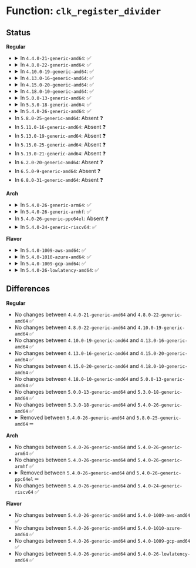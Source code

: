 # Function: <code>clk_register_divider</code>

## Status
<b>Regular</b>
<ul>
<li>
<details>
<summary>In <code>4.4.0-21-generic-amd64</code>: ✅</summary>

```c
struct clk * clk_register_divider(struct device * dev, const char * name, const char * parent_name, long unsigned int flags, void * reg, u8 shift, u8 width, u8 clk_divider_flags, spinlock_t * lock)
```

```json
{
  "name": "clk_register_divider",
  "collision_type": "Unique Global",
  "inline_type": "No",
  "funcs": [
    {
      "addr": 18446744071586093248,
      "name": "clk_register_divider",
      "external": true,
      "loc": "drivers/clk/clk-divider.c:483",
      "file": "drivers/clk/clk-divider.c",
      "inline": "seen, unknown",
      "caller_inline": [],
      "caller_func": []
    }
  ],
  "symbols": [
    {
      "addr": 18446744071586093248,
      "name": "clk_register_divider",
      "section": ".text",
      "bind": "STB_GLOBAL",
      "size": 57
    }
  ]
}
```
</details>
</li>
<li>
<details>
<summary>In <code>4.8.0-22-generic-amd64</code>: ✅</summary>

```c
struct clk * clk_register_divider(struct device * dev, const char * name, const char * parent_name, long unsigned int flags, void * reg, u8 shift, u8 width, u8 clk_divider_flags, spinlock_t * lock)
```

```json
{
  "name": "clk_register_divider",
  "collision_type": "Unique Global",
  "inline_type": "No",
  "funcs": [
    {
      "addr": 18446744071586504192,
      "name": "clk_register_divider",
      "external": true,
      "loc": "drivers/clk/clk-divider.c:493",
      "file": "drivers/clk/clk-divider.c",
      "inline": "seen, unknown",
      "caller_inline": [],
      "caller_func": []
    }
  ],
  "symbols": [
    {
      "addr": 18446744071586504192,
      "name": "clk_register_divider",
      "section": ".text",
      "bind": "STB_GLOBAL",
      "size": 69
    }
  ]
}
```
</details>
</li>
<li>
<details>
<summary>In <code>4.10.0-19-generic-amd64</code>: ✅</summary>

```c
struct clk * clk_register_divider(struct device * dev, const char * name, const char * parent_name, long unsigned int flags, void * reg, u8 shift, u8 width, u8 clk_divider_flags, spinlock_t * lock)
```

```json
{
  "name": "clk_register_divider",
  "collision_type": "Unique Global",
  "inline_type": "No",
  "funcs": [
    {
      "addr": 18446744071584310896,
      "name": "clk_register_divider",
      "external": true,
      "loc": "drivers/clk/clk-divider.c:493",
      "file": "drivers/clk/clk-divider.c",
      "inline": "seen, unknown",
      "caller_inline": [],
      "caller_func": []
    }
  ],
  "symbols": [
    {
      "addr": 18446744071584310896,
      "name": "clk_register_divider",
      "section": ".text",
      "bind": "STB_GLOBAL",
      "size": 69
    }
  ]
}
```
</details>
</li>
<li>
<details>
<summary>In <code>4.13.0-16-generic-amd64</code>: ✅</summary>

```c
struct clk * clk_register_divider(struct device * dev, const char * name, const char * parent_name, long unsigned int flags, void * reg, u8 shift, u8 width, u8 clk_divider_flags, spinlock_t * lock)
```

```json
{
  "name": "clk_register_divider",
  "collision_type": "Unique Global",
  "inline_type": "No",
  "funcs": [
    {
      "addr": 18446744071584389616,
      "name": "clk_register_divider",
      "external": true,
      "loc": "drivers/clk/clk-divider.c:494",
      "file": "drivers/clk/clk-divider.c",
      "inline": "seen, unknown",
      "caller_inline": [],
      "caller_func": []
    }
  ],
  "symbols": [
    {
      "addr": 18446744071584389616,
      "name": "clk_register_divider",
      "section": ".text",
      "bind": "STB_GLOBAL",
      "size": 51
    }
  ]
}
```
</details>
</li>
<li>
<details>
<summary>In <code>4.15.0-20-generic-amd64</code>: ✅</summary>

```c
struct clk * clk_register_divider(struct device * dev, const char * name, const char * parent_name, long unsigned int flags, void * reg, u8 shift, u8 width, u8 clk_divider_flags, spinlock_t * lock)
```

```json
{
  "name": "clk_register_divider",
  "collision_type": "Unique Global",
  "inline_type": "No",
  "funcs": [
    {
      "addr": 18446744071584796528,
      "name": "clk_register_divider",
      "external": true,
      "loc": "drivers/clk/clk-divider.c:495",
      "file": "drivers/clk/clk-divider.c",
      "inline": "seen, unknown",
      "caller_inline": [],
      "caller_func": []
    }
  ],
  "symbols": [
    {
      "addr": 18446744071584796528,
      "name": "clk_register_divider",
      "section": ".text",
      "bind": "STB_GLOBAL",
      "size": 51
    }
  ]
}
```
</details>
</li>
<li>
<details>
<summary>In <code>4.18.0-10-generic-amd64</code>: ✅</summary>

```c
struct clk * clk_register_divider(struct device * dev, const char * name, const char * parent_name, long unsigned int flags, void * reg, u8 shift, u8 width, u8 clk_divider_flags, spinlock_t * lock)
```

```json
{
  "name": "clk_register_divider",
  "collision_type": "Unique Global",
  "inline_type": "No",
  "funcs": [
    {
      "addr": 18446744071585026288,
      "name": "clk_register_divider",
      "external": true,
      "loc": "drivers/clk/clk-divider.c:517",
      "file": "drivers/clk/clk-divider.c",
      "inline": "seen, unknown",
      "caller_inline": [],
      "caller_func": []
    }
  ],
  "symbols": [
    {
      "addr": 18446744071585026288,
      "name": "clk_register_divider",
      "section": ".text",
      "bind": "STB_GLOBAL",
      "size": 51
    }
  ]
}
```
</details>
</li>
<li>
<details>
<summary>In <code>5.0.0-13-generic-amd64</code>: ✅</summary>

```c
struct clk * clk_register_divider(struct device * dev, const char * name, const char * parent_name, long unsigned int flags, void * reg, u8 shift, u8 width, u8 clk_divider_flags, spinlock_t * lock)
```

```json
{
  "name": "clk_register_divider",
  "collision_type": "Unique Global",
  "inline_type": "No",
  "funcs": [
    {
      "addr": 18446744071585131808,
      "name": "clk_register_divider",
      "external": true,
      "loc": "drivers/clk/clk-divider.c:514",
      "file": "drivers/clk/clk-divider.c",
      "inline": "seen, unknown",
      "caller_inline": [],
      "caller_func": []
    }
  ],
  "symbols": [
    {
      "addr": 18446744071585131808,
      "name": "clk_register_divider",
      "section": ".text",
      "bind": "STB_GLOBAL",
      "size": 51
    }
  ]
}
```
</details>
</li>
<li>
<details>
<summary>In <code>5.3.0-18-generic-amd64</code>: ✅</summary>

```c
struct clk * clk_register_divider(struct device * dev, const char * name, const char * parent_name, long unsigned int flags, void * reg, u8 shift, u8 width, u8 clk_divider_flags, spinlock_t * lock)
```

```json
{
  "name": "clk_register_divider",
  "collision_type": "Unique Global",
  "inline_type": "No",
  "funcs": [
    {
      "addr": 18446744071585338384,
      "name": "clk_register_divider",
      "external": true,
      "loc": "drivers/clk/clk-divider.c:530",
      "file": "drivers/clk/clk-divider.c",
      "inline": "seen, unknown",
      "caller_inline": [],
      "caller_func": []
    }
  ],
  "symbols": [
    {
      "addr": 18446744071585338384,
      "name": "clk_register_divider",
      "section": ".text",
      "bind": "STB_GLOBAL",
      "size": 51
    }
  ]
}
```
</details>
</li>
<li>
<details>
<summary>In <code>5.4.0-26-generic-amd64</code>: ✅</summary>

```c
struct clk * clk_register_divider(struct device * dev, const char * name, const char * parent_name, long unsigned int flags, void * reg, u8 shift, u8 width, u8 clk_divider_flags, spinlock_t * lock)
```

```json
{
  "name": "clk_register_divider",
  "collision_type": "Unique Global",
  "inline_type": "No",
  "funcs": [
    {
      "addr": 18446744071585476928,
      "name": "clk_register_divider",
      "external": true,
      "loc": "drivers/clk/clk-divider.c:530",
      "file": "drivers/clk/clk-divider.c",
      "inline": "seen, unknown",
      "caller_inline": [],
      "caller_func": []
    }
  ],
  "symbols": [
    {
      "addr": 18446744071585476928,
      "name": "clk_register_divider",
      "section": ".text",
      "bind": "STB_GLOBAL",
      "size": 51
    }
  ]
}
```
</details>
</li>
<li>
In <code>5.8.0-25-generic-amd64</code>: Absent ❓
</li>
<li>
In <code>5.11.0-16-generic-amd64</code>: Absent ❓
</li>
<li>
In <code>5.13.0-19-generic-amd64</code>: Absent ❓
</li>
<li>
In <code>5.15.0-25-generic-amd64</code>: Absent ❓
</li>
<li>
In <code>5.19.0-21-generic-amd64</code>: Absent ❓
</li>
<li>
In <code>6.2.0-20-generic-amd64</code>: Absent ❓
</li>
<li>
In <code>6.5.0-9-generic-amd64</code>: Absent ❓
</li>
<li>
In <code>6.8.0-31-generic-amd64</code>: Absent ❓
</li>
</ul>
<b>Arch</b>
<ul>
<li>
<details>
<summary>In <code>5.4.0-26-generic-arm64</code>: ✅</summary>

```c
struct clk * clk_register_divider(struct device * dev, const char * name, const char * parent_name, long unsigned int flags, void * reg, u8 shift, u8 width, u8 clk_divider_flags, spinlock_t * lock)
```

```json
{
  "name": "clk_register_divider",
  "collision_type": "Unique Global",
  "inline_type": "No",
  "funcs": [
    {
      "addr": 18446603336497773192,
      "name": "clk_register_divider",
      "external": true,
      "loc": "drivers/clk/clk-divider.c:530",
      "file": "drivers/clk/clk-divider.c",
      "inline": "seen, unknown",
      "caller_inline": [],
      "caller_func": [
        "drivers/clk/imx/clk-imx8mq.c:imx8mq_clocks_probe",
        "drivers/clk/imx/clk-imx8mq.c:imx8mq_clocks_probe",
        "drivers/clk/imx/clk-imx8mq.c:imx8mq_clocks_probe",
        "drivers/clk/imx/clk-imx8mq.c:imx8mq_clocks_probe",
        "drivers/clk/imx/clk-imx8mq.c:imx8mq_clocks_probe",
        "drivers/clk/imx/clk-imx8mq.c:imx8mq_clocks_probe",
        "drivers/clk/mediatek/clk-mtk.c:mtk_clk_register_dividers",
        "drivers/clk/mediatek/clk-mtk.c:mtk_clk_register_dividers",
        "drivers/clk/mediatek/clk-mt8173.c:mtk_apmixedsys_init",
        "drivers/clk/rockchip/clk.c:rockchip_clk_register_branches",
        "drivers/clk/sunxi/clk-a10-pll2.c:sun4i_pll2_setup",
        "drivers/clk/sunxi/clk-sun8i-apb0.c:sun8i_a23_apb0_register"
      ]
    }
  ],
  "symbols": [
    {
      "addr": 18446603336497773192,
      "name": "clk_register_divider",
      "section": ".text",
      "bind": "STB_GLOBAL",
      "size": 152
    }
  ]
}
```
</details>
</li>
<li>
<details>
<summary>In <code>5.4.0-26-generic-armhf</code>: ✅</summary>

```c
struct clk * clk_register_divider(struct device * dev, const char * name, const char * parent_name, long unsigned int flags, void * reg, u8 shift, u8 width, u8 clk_divider_flags, spinlock_t * lock)
```

```json
{
  "name": "clk_register_divider",
  "collision_type": "Unique Global",
  "inline_type": "No",
  "funcs": [
    {
      "addr": 3230593664,
      "name": "clk_register_divider",
      "external": true,
      "loc": "drivers/clk/clk-divider.c:530",
      "file": "drivers/clk/clk-divider.c",
      "inline": "seen, unknown",
      "caller_inline": [],
      "caller_func": [
        "drivers/clk/imx/clk-imx5.c:mx53_clocks_init",
        "drivers/clk/imx/clk-imx5.c:mx53_clocks_init",
        "drivers/clk/imx/clk-imx5.c:mx53_clocks_init",
        "drivers/clk/imx/clk-imx5.c:mx53_clocks_init",
        "drivers/clk/imx/clk-imx5.c:mx53_clocks_init",
        "drivers/clk/imx/clk-imx5.c:mx53_clocks_init",
        "drivers/clk/imx/clk-imx5.c:mx53_clocks_init",
        "drivers/clk/imx/clk-imx5.c:mx53_clocks_init",
        "drivers/clk/imx/clk-imx5.c:mx53_clocks_init",
        "drivers/clk/imx/clk-imx5.c:mx53_clocks_init",
        "drivers/clk/imx/clk-imx5.c:mx53_clocks_init",
        "drivers/clk/imx/clk-imx5.c:mx53_clocks_init",
        "drivers/clk/imx/clk-imx5.c:mx51_clocks_init",
        "drivers/clk/imx/clk-imx5.c:mx51_clocks_init",
        "drivers/clk/imx/clk-imx5.c:mx51_clocks_init",
        "drivers/clk/imx/clk-imx5.c:mx50_clocks_init",
        "drivers/clk/imx/clk-imx5.c:mx50_clocks_init",
        "drivers/clk/imx/clk-imx5.c:mx5_clocks_common_init",
        "drivers/clk/imx/clk-imx5.c:mx5_clocks_common_init",
        "drivers/clk/imx/clk-imx5.c:mx5_clocks_common_init",
        "drivers/clk/imx/clk-imx5.c:mx5_clocks_common_init",
        "drivers/clk/imx/clk-imx5.c:mx5_clocks_common_init",
        "drivers/clk/imx/clk-imx5.c:mx5_clocks_common_init",
        "drivers/clk/imx/clk-imx5.c:mx5_clocks_common_init",
        "drivers/clk/imx/clk-imx5.c:mx5_clocks_common_init",
        "drivers/clk/imx/clk-imx5.c:mx5_clocks_common_init",
        "drivers/clk/imx/clk-imx5.c:mx5_clocks_common_init",
        "drivers/clk/imx/clk-imx5.c:mx5_clocks_common_init",
        "drivers/clk/imx/clk-imx5.c:mx5_clocks_common_init",
        "drivers/clk/imx/clk-imx5.c:mx5_clocks_common_init",
        "drivers/clk/imx/clk-imx5.c:mx5_clocks_common_init",
        "drivers/clk/imx/clk-imx5.c:mx5_clocks_common_init",
        "drivers/clk/imx/clk-imx5.c:mx5_clocks_common_init",
        "drivers/clk/imx/clk-imx5.c:mx5_clocks_common_init",
        "drivers/clk/imx/clk-imx5.c:mx5_clocks_common_init",
        "drivers/clk/imx/clk-imx5.c:mx5_clocks_common_init",
        "drivers/clk/imx/clk-imx5.c:mx5_clocks_common_init",
        "drivers/clk/imx/clk-imx5.c:mx5_clocks_common_init",
        "drivers/clk/imx/clk-imx5.c:mx5_clocks_common_init",
        "drivers/clk/imx/clk-imx5.c:mx5_clocks_common_init",
        "drivers/clk/imx/clk-imx5.c:mx5_clocks_common_init",
        "drivers/clk/imx/clk-imx5.c:mx5_clocks_common_init",
        "drivers/clk/imx/clk-imx5.c:mx5_clocks_common_init",
        "drivers/clk/imx/clk-imx5.c:mx5_clocks_common_init",
        "drivers/clk/imx/clk-imx5.c:mx5_clocks_common_init",
        "drivers/clk/imx/clk-imx5.c:mx5_clocks_common_init",
        "drivers/clk/imx/clk-imx5.c:mx5_clocks_common_init",
        "drivers/clk/imx/clk-imx5.c:mx5_clocks_common_init",
        "drivers/clk/imx/clk-imx5.c:mx5_clocks_common_init",
        "drivers/clk/imx/clk-imx5.c:mx5_clocks_common_init",
        "drivers/clk/imx/clk-vf610.c:vf610_clocks_init",
        "drivers/clk/imx/clk-vf610.c:vf610_clocks_init",
        "drivers/clk/imx/clk-vf610.c:vf610_clocks_init",
        "drivers/clk/imx/clk-vf610.c:vf610_clocks_init",
        "drivers/clk/imx/clk-vf610.c:vf610_clocks_init",
        "drivers/clk/imx/clk-vf610.c:vf610_clocks_init",
        "drivers/clk/imx/clk-vf610.c:vf610_clocks_init",
        "drivers/clk/imx/clk-vf610.c:vf610_clocks_init",
        "drivers/clk/imx/clk-vf610.c:vf610_clocks_init",
        "drivers/clk/imx/clk-vf610.c:vf610_clocks_init",
        "drivers/clk/imx/clk-vf610.c:vf610_clocks_init",
        "drivers/clk/imx/clk-vf610.c:vf610_clocks_init",
        "drivers/clk/imx/clk-vf610.c:vf610_clocks_init",
        "drivers/clk/imx/clk-vf610.c:vf610_clocks_init",
        "drivers/clk/imx/clk-vf610.c:vf610_clocks_init",
        "drivers/clk/imx/clk-vf610.c:vf610_clocks_init",
        "drivers/clk/imx/clk-vf610.c:vf610_clocks_init",
        "drivers/clk/imx/clk-vf610.c:vf610_clocks_init",
        "drivers/clk/imx/clk-vf610.c:vf610_clocks_init",
        "drivers/clk/imx/clk-vf610.c:vf610_clocks_init",
        "drivers/clk/imx/clk-vf610.c:vf610_clocks_init",
        "drivers/clk/imx/clk-vf610.c:vf610_clocks_init",
        "drivers/clk/imx/clk-vf610.c:vf610_clocks_init",
        "drivers/clk/mediatek/clk-mtk.c:mtk_clk_register_dividers",
        "drivers/clk/mediatek/clk-mtk.c:mtk_clk_register_dividers",
        "drivers/clk/mediatek/clk-mt8173.c:mtk_apmixedsys_init",
        "drivers/clk/renesas/clk-emev2.c:emev2_smu_clkdiv_init",
        "drivers/clk/rockchip/clk.c:rockchip_clk_register_branches",
        "drivers/clk/tegra/clk-tegra-super-gen4.c:tegra_super_clk_init",
        "drivers/clk/tegra/clk-tegra-super-gen4.c:tegra_super_clk_init",
        "drivers/clk/tegra/clk-tegra-super-gen4.c:tegra_super_clk_init",
        "drivers/clk/tegra/clk-tegra20.c:tegra20_periph_clk_init",
        "drivers/clk/tegra/clk-tegra20.c:tegra20_periph_clk_init",
        "drivers/clk/ti/adpll.c:ti_adpll_init_divider"
      ]
    }
  ],
  "symbols": [
    {
      "addr": 3230593664,
      "name": "clk_register_divider",
      "section": ".text",
      "bind": "STB_GLOBAL",
      "size": 92
    }
  ]
}
```
</details>
</li>
<li>
In <code>5.4.0-26-generic-ppc64el</code>: Absent ❓
</li>
<li>
<details>
<summary>In <code>5.4.0-24-generic-riscv64</code>: ✅</summary>

```c
struct clk * clk_register_divider(struct device * dev, const char * name, const char * parent_name, long unsigned int flags, void * reg, u8 shift, u8 width, u8 clk_divider_flags, spinlock_t * lock)
```

```json
{
  "name": "clk_register_divider",
  "collision_type": "Unique Global",
  "inline_type": "No",
  "funcs": [
    {
      "addr": 18446743936275911436,
      "name": "clk_register_divider",
      "external": true,
      "loc": "drivers/clk/clk-divider.c:530",
      "file": "drivers/clk/clk-divider.c",
      "inline": "seen, unknown",
      "caller_inline": [],
      "caller_func": []
    }
  ],
  "symbols": [
    {
      "addr": 18446743936275911436,
      "name": "clk_register_divider",
      "section": ".text",
      "bind": "STB_GLOBAL",
      "size": 112
    }
  ]
}
```
</details>
</li>
</ul>
<b>Flavor</b>
<ul>
<li>
<details>
<summary>In <code>5.4.0-1009-aws-amd64</code>: ✅</summary>

```c
struct clk * clk_register_divider(struct device * dev, const char * name, const char * parent_name, long unsigned int flags, void * reg, u8 shift, u8 width, u8 clk_divider_flags, spinlock_t * lock)
```

```json
{
  "name": "clk_register_divider",
  "collision_type": "Unique Global",
  "inline_type": "No",
  "funcs": [
    {
      "addr": 18446744071585239456,
      "name": "clk_register_divider",
      "external": true,
      "loc": "drivers/clk/clk-divider.c:530",
      "file": "drivers/clk/clk-divider.c",
      "inline": "seen, unknown",
      "caller_inline": [],
      "caller_func": []
    }
  ],
  "symbols": [
    {
      "addr": 18446744071585239456,
      "name": "clk_register_divider",
      "section": ".text",
      "bind": "STB_GLOBAL",
      "size": 51
    }
  ]
}
```
</details>
</li>
<li>
<details>
<summary>In <code>5.4.0-1010-azure-amd64</code>: ✅</summary>

```c
struct clk * clk_register_divider(struct device * dev, const char * name, const char * parent_name, long unsigned int flags, void * reg, u8 shift, u8 width, u8 clk_divider_flags, spinlock_t * lock)
```

```json
{
  "name": "clk_register_divider",
  "collision_type": "Unique Global",
  "inline_type": "No",
  "funcs": [
    {
      "addr": 18446744071585191632,
      "name": "clk_register_divider",
      "external": true,
      "loc": "drivers/clk/clk-divider.c:530",
      "file": "drivers/clk/clk-divider.c",
      "inline": "seen, unknown",
      "caller_inline": [],
      "caller_func": []
    }
  ],
  "symbols": [
    {
      "addr": 18446744071585191632,
      "name": "clk_register_divider",
      "section": ".text",
      "bind": "STB_GLOBAL",
      "size": 51
    }
  ]
}
```
</details>
</li>
<li>
<details>
<summary>In <code>5.4.0-1009-gcp-amd64</code>: ✅</summary>

```c
struct clk * clk_register_divider(struct device * dev, const char * name, const char * parent_name, long unsigned int flags, void * reg, u8 shift, u8 width, u8 clk_divider_flags, spinlock_t * lock)
```

```json
{
  "name": "clk_register_divider",
  "collision_type": "Unique Global",
  "inline_type": "No",
  "funcs": [
    {
      "addr": 18446744071585427328,
      "name": "clk_register_divider",
      "external": true,
      "loc": "drivers/clk/clk-divider.c:530",
      "file": "drivers/clk/clk-divider.c",
      "inline": "seen, unknown",
      "caller_inline": [],
      "caller_func": []
    }
  ],
  "symbols": [
    {
      "addr": 18446744071585427328,
      "name": "clk_register_divider",
      "section": ".text",
      "bind": "STB_GLOBAL",
      "size": 51
    }
  ]
}
```
</details>
</li>
<li>
<details>
<summary>In <code>5.4.0-26-lowlatency-amd64</code>: ✅</summary>

```c
struct clk * clk_register_divider(struct device * dev, const char * name, const char * parent_name, long unsigned int flags, void * reg, u8 shift, u8 width, u8 clk_divider_flags, spinlock_t * lock)
```

```json
{
  "name": "clk_register_divider",
  "collision_type": "Unique Global",
  "inline_type": "No",
  "funcs": [
    {
      "addr": 18446744071585535248,
      "name": "clk_register_divider",
      "external": true,
      "loc": "drivers/clk/clk-divider.c:530",
      "file": "drivers/clk/clk-divider.c",
      "inline": "seen, unknown",
      "caller_inline": [],
      "caller_func": []
    }
  ],
  "symbols": [
    {
      "addr": 18446744071585535248,
      "name": "clk_register_divider",
      "section": ".text",
      "bind": "STB_GLOBAL",
      "size": 51
    }
  ]
}
```
</details>
</li>
</ul>

## Differences
<b>Regular</b>
<ul>
<li>
No changes between <code>4.4.0-21-generic-amd64</code> and <code>4.8.0-22-generic-amd64</code> ✅
</li>
<li>
No changes between <code>4.8.0-22-generic-amd64</code> and <code>4.10.0-19-generic-amd64</code> ✅
</li>
<li>
No changes between <code>4.10.0-19-generic-amd64</code> and <code>4.13.0-16-generic-amd64</code> ✅
</li>
<li>
No changes between <code>4.13.0-16-generic-amd64</code> and <code>4.15.0-20-generic-amd64</code> ✅
</li>
<li>
No changes between <code>4.15.0-20-generic-amd64</code> and <code>4.18.0-10-generic-amd64</code> ✅
</li>
<li>
No changes between <code>4.18.0-10-generic-amd64</code> and <code>5.0.0-13-generic-amd64</code> ✅
</li>
<li>
No changes between <code>5.0.0-13-generic-amd64</code> and <code>5.3.0-18-generic-amd64</code> ✅
</li>
<li>
No changes between <code>5.3.0-18-generic-amd64</code> and <code>5.4.0-26-generic-amd64</code> ✅
</li>
<li>
<details>
<summary>Removed between <code>5.4.0-26-generic-amd64</code> and <code>5.8.0-25-generic-amd64</code> ➖</summary>

```c
struct clk * clk_register_divider(struct device * dev, const char * name, const char * parent_name, long unsigned int flags, void * reg, u8 shift, u8 width, u8 clk_divider_flags, spinlock_t * lock)
```
</details>
</li>
</ul>
<b>Arch</b>
<ul>
<li>
No changes between <code>5.4.0-26-generic-amd64</code> and <code>5.4.0-26-generic-arm64</code> ✅
</li>
<li>
No changes between <code>5.4.0-26-generic-amd64</code> and <code>5.4.0-26-generic-armhf</code> ✅
</li>
<li>
<details>
<summary>Removed between <code>5.4.0-26-generic-amd64</code> and <code>5.4.0-26-generic-ppc64el</code> ➖</summary>

```c
struct clk * clk_register_divider(struct device * dev, const char * name, const char * parent_name, long unsigned int flags, void * reg, u8 shift, u8 width, u8 clk_divider_flags, spinlock_t * lock)
```
</details>
</li>
<li>
No changes between <code>5.4.0-26-generic-amd64</code> and <code>5.4.0-24-generic-riscv64</code> ✅
</li>
</ul>
<b>Flavor</b>
<ul>
<li>
No changes between <code>5.4.0-26-generic-amd64</code> and <code>5.4.0-1009-aws-amd64</code> ✅
</li>
<li>
No changes between <code>5.4.0-26-generic-amd64</code> and <code>5.4.0-1010-azure-amd64</code> ✅
</li>
<li>
No changes between <code>5.4.0-26-generic-amd64</code> and <code>5.4.0-1009-gcp-amd64</code> ✅
</li>
<li>
No changes between <code>5.4.0-26-generic-amd64</code> and <code>5.4.0-26-lowlatency-amd64</code> ✅
</li>
</ul>
